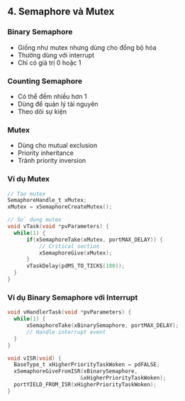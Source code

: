 ## 4. Semaphore và Mutex

### Binary Semaphore
- Giống như mutex nhưng dùng cho đồng bộ hóa
- Thường dùng với interrupt
- Chỉ có giá trị 0 hoặc 1

### Counting Semaphore
- Có thể đếm nhiều hơn 1
- Dùng để quản lý tài nguyên
- Theo dõi sự kiện

### Mutex
- Dùng cho mutual exclusion
- Priority inheritance
- Tránh priority inversion

### Ví dụ Mutex
```c
// Tạo mutex
SemaphoreHandle_t xMutex;
xMutex = xSemaphoreCreateMutex();

// Sử dụng mutex
void vTask(void *pvParameters) {
  while(1) {
      if(xSemaphoreTake(xMutex, portMAX_DELAY)) {
          // Critical section
          xSemaphoreGive(xMutex);
      }
      vTaskDelay(pdMS_TO_TICKS(100));
  }
}
```

### Ví dụ Binary Semaphore với Interrupt
```c
void vHandlerTask(void *pvParameters) {
  while(1) {
      xSemaphoreTake(xBinarySemaphore, portMAX_DELAY);
      // Handle interrupt event
  }
}

void vISR(void) {
  BaseType_t xHigherPriorityTaskWoken = pdFALSE;
  xSemaphoreGiveFromISR(xBinarySemaphore, 
                       &xHigherPriorityTaskWoken);
  portYIELD_FROM_ISR(xHigherPriorityTaskWoken);
}